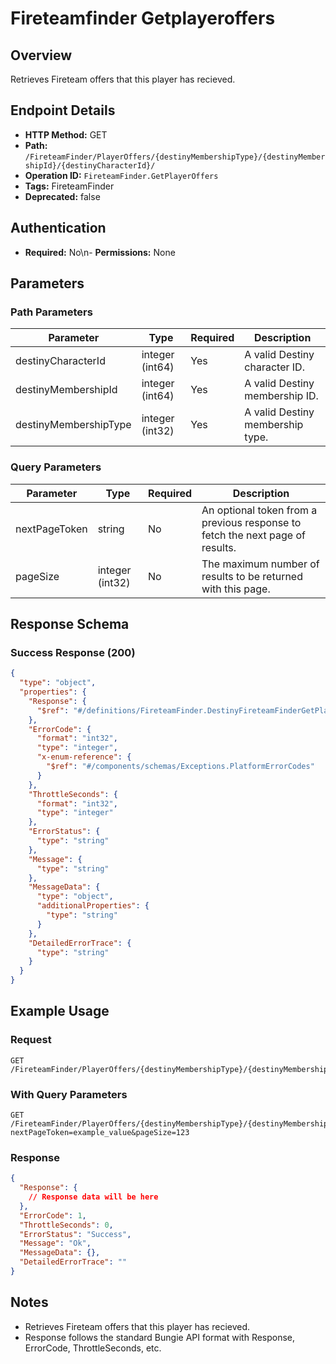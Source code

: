 # Fireteamfinder Getplayeroffers

## Overview
Retrieves Fireteam offers that this player has recieved.

## Endpoint Details
- **HTTP Method:** GET
- **Path:** `/FireteamFinder/PlayerOffers/{destinyMembershipType}/{destinyMembershipId}/{destinyCharacterId}/`
- **Operation ID:** `FireteamFinder.GetPlayerOffers`
- **Tags:** FireteamFinder
- **Deprecated:** false

## Authentication
- **Required:** No\n- **Permissions:** None

## Parameters

### Path Parameters
| Parameter | Type | Required | Description |
|-----------|------|----------|-------------|
| destinyCharacterId | integer (int64) | Yes | A valid Destiny character ID. |
| destinyMembershipId | integer (int64) | Yes | A valid Destiny membership ID. |
| destinyMembershipType | integer (int32) | Yes | A valid Destiny membership type. |

### Query Parameters
| Parameter | Type | Required | Description |
|-----------|------|----------|-------------|
| nextPageToken | string | No | An optional token from a previous response to fetch the next page of results. |
| pageSize | integer (int32) | No | The maximum number of results to be returned with this page. |


## Response Schema

### Success Response (200)
```json
{
  "type": "object",
  "properties": {
    "Response": {
      "$ref": "#/definitions/FireteamFinder.DestinyFireteamFinderGetPlayerOffersResponse"
    },
    "ErrorCode": {
      "format": "int32",
      "type": "integer",
      "x-enum-reference": {
        "$ref": "#/components/schemas/Exceptions.PlatformErrorCodes"
      }
    },
    "ThrottleSeconds": {
      "format": "int32",
      "type": "integer"
    },
    "ErrorStatus": {
      "type": "string"
    },
    "Message": {
      "type": "string"
    },
    "MessageData": {
      "type": "object",
      "additionalProperties": {
        "type": "string"
      }
    },
    "DetailedErrorTrace": {
      "type": "string"
    }
  }
}
```


## Example Usage

### Request
```http
GET /FireteamFinder/PlayerOffers/{destinyMembershipType}/{destinyMembershipId}/{destinyCharacterId}/
```

### With Query Parameters
```http
GET /FireteamFinder/PlayerOffers/{destinyMembershipType}/{destinyMembershipId}/{destinyCharacterId}/?nextPageToken=example_value&pageSize=123
```

### Response
```json
{
  "Response": {
    // Response data will be here
  },
  "ErrorCode": 1,
  "ThrottleSeconds": 0,
  "ErrorStatus": "Success",
  "Message": "Ok",
  "MessageData": {},
  "DetailedErrorTrace": ""
}
```

## Notes
- Retrieves Fireteam offers that this player has recieved.
- Response follows the standard Bungie API format with Response, ErrorCode, ThrottleSeconds, etc.
